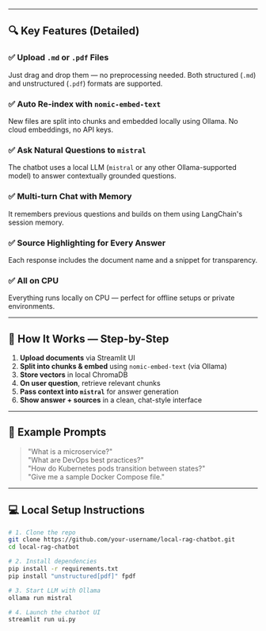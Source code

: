 
---

## 🔍 Key Features (Detailed)

### ✅ Upload `.md` or `.pdf` Files  
Just drag and drop them — no preprocessing needed. Both structured (`.md`) and unstructured (`.pdf`) formats are supported.

### ✅ Auto Re-index with `nomic-embed-text`  
New files are split into chunks and embedded locally using Ollama. No cloud embeddings, no API keys.

### ✅ Ask Natural Questions to `mistral`  
The chatbot uses a local LLM (`mistral` or any other Ollama-supported model) to answer contextually grounded questions.

### ✅ Multi-turn Chat with Memory  
It remembers previous questions and builds on them using LangChain's session memory.

### ✅ Source Highlighting for Every Answer  
Each response includes the document name and a snippet for transparency.

### ✅ All on CPU  
Everything runs locally on CPU — perfect for offline setups or private environments.

---

## 🧠 How It Works — Step-by-Step

1. **Upload documents** via Streamlit UI  
2. **Split into chunks & embed** using `nomic-embed-text` (via Ollama)  
3. **Store vectors** in local ChromaDB  
4. **On user question**, retrieve relevant chunks  
5. **Pass context into `mistral`** for answer generation  
6. **Show answer + sources** in a clean, chat-style interface

---

## 🧪 Example Prompts

> "What is a microservice?"  
> "What are DevOps best practices?"  
> "How do Kubernetes pods transition between states?"  
> "Give me a sample Docker Compose file."

---

## 💻 Local Setup Instructions

```bash
# 1. Clone the repo
git clone https://github.com/your-username/local-rag-chatbot.git
cd local-rag-chatbot

# 2. Install dependencies
pip install -r requirements.txt
pip install "unstructured[pdf]" fpdf

# 3. Start LLM with Ollama
ollama run mistral

# 4. Launch the chatbot UI
streamlit run ui.py
